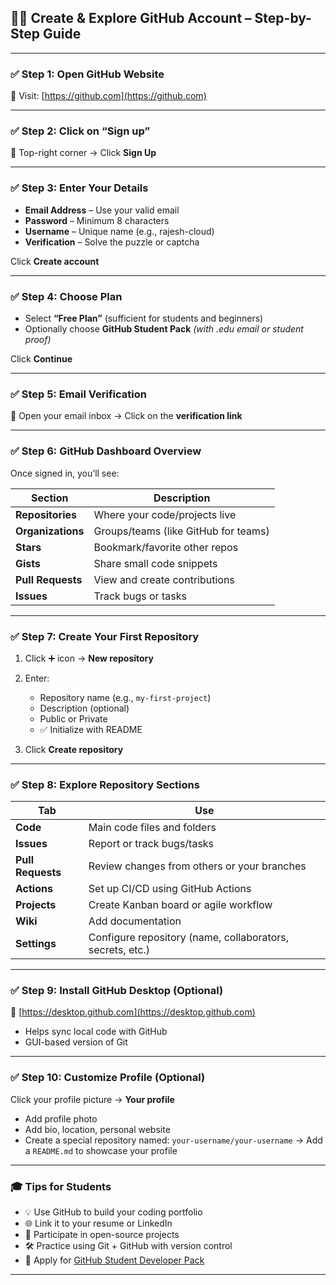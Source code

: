 ## 🧑‍💻 **Create & Explore GitHub Account – Step-by-Step Guide**

---

### ✅ **Step 1: Open GitHub Website**

📌 Visit: [https://github.com](https://github.com)

---

### ✅ **Step 2: Click on “Sign up”**

🔘 Top-right corner → Click **Sign Up**

---

### ✅ **Step 3: Enter Your Details**

* **Email Address** – Use your valid email
* **Password** – Minimum 8 characters
* **Username** – Unique name (e.g., rajesh-cloud)
* **Verification** – Solve the puzzle or captcha

Click **Create account**

---

### ✅ **Step 4: Choose Plan**

* Select **“Free Plan”** (sufficient for students and beginners)
* Optionally choose **GitHub Student Pack** *(with .edu email or student proof)*

Click **Continue**

---

### ✅ **Step 5: Email Verification**

📩 Open your email inbox → Click on the **verification link**

---

### ✅ **Step 6: GitHub Dashboard Overview**

Once signed in, you’ll see:

| Section           | Description                          |
| ----------------- | ------------------------------------ |
| **Repositories**  | Where your code/projects live        |
| **Organizations** | Groups/teams (like GitHub for teams) |
| **Stars**         | Bookmark/favorite other repos        |
| **Gists**         | Share small code snippets            |
| **Pull Requests** | View and create contributions        |
| **Issues**        | Track bugs or tasks                  |

---

### ✅ **Step 7: Create Your First Repository**

1. Click ➕ icon → **New repository**
2. Enter:

   * Repository name (e.g., `my-first-project`)
   * Description (optional)
   * Public or Private
   * ✅ Initialize with README
3. Click **Create repository**

---

### ✅ **Step 8: Explore Repository Sections**

| Tab               | Use                                                       |
| ----------------- | --------------------------------------------------------- |
| **Code**          | Main code files and folders                               |
| **Issues**        | Report or track bugs/tasks                                |
| **Pull Requests** | Review changes from others or your branches               |
| **Actions**       | Set up CI/CD using GitHub Actions                         |
| **Projects**      | Create Kanban board or agile workflow                     |
| **Wiki**          | Add documentation                                         |
| **Settings**      | Configure repository (name, collaborators, secrets, etc.) |

---

### ✅ **Step 9: Install GitHub Desktop (Optional)**

🔗 [https://desktop.github.com](https://desktop.github.com)

* Helps sync local code with GitHub
* GUI-based version of Git

---

### ✅ **Step 10: Customize Profile (Optional)**

Click your profile picture → **Your profile**

* Add profile photo
* Add bio, location, personal website
* Create a special repository named: `your-username/your-username`
  → Add a `README.md` to showcase your profile

---

### 🎓 **Tips for Students**

* 💡 Use GitHub to build your coding portfolio
* 🌐 Link it to your resume or LinkedIn
* 🧪 Participate in open-source projects
* 🛠 Practice using Git + GitHub with version control
* 🎁 Apply for [GitHub Student Developer Pack](https://education.github.com/pack)

---

